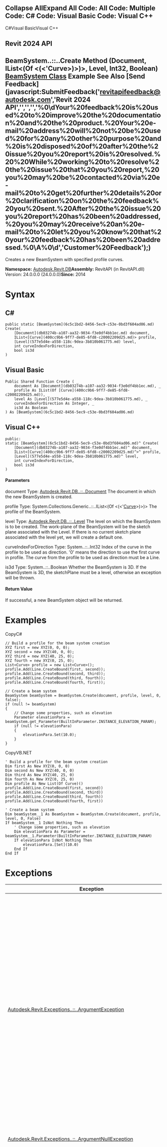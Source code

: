 ﻿

Collapse AllExpand All Code: All Code: Multiple Code: C# Code: Visual Basic Code: Visual C++   
---  
  
C#Visual BasicVisual C++

Revit 2024 API  
---  
BeamSystem..::..Create Method (Document, IList<(Of <(<'Curve>)>)>, Level, Int32, Boolean)  
[BeamSystem Class](6c5c1bd2-8456-5ec9-c53e-0bd3f604ad06.md) Example See Also [Send Feedback](javascript:SubmitFeedback\('revitapifeedback@autodesk.com','Revit 2024 API','','','','%0\\dYour%20feedback%20is%20used%20to%20improve%20the%20documentation%20and%20the%20product.%20Your%20e-mail%20address%20will%20not%20be%20used%20for%20any%20other%20purpose%20and%20is%20disposed%20of%20after%20the%20issue%20you%20report%20is%20resolved.%20%20While%20working%20to%20resolve%20the%20issue%20that%20you%20report,%20you%20may%20be%20contacted%20via%20e-mail%20to%20get%20further%20details%20or%20clarification%20on%20the%20feedback%20you%20sent.%20After%20the%20issue%20you%20report%20has%20been%20addressed,%20you%20may%20receive%20an%20e-mail%20to%20let%20you%20know%20that%20your%20feedback%20has%20been%20addressed.%0\\A%0\\d','Customer%20Feedback'\);)  
---  
  
Creates a new BeamSystem with specified profile curves. 

**Namespace:** [Autodesk.Revit.DB](87546ba7-461b-c646-cbb1-2cb8f5bff8b2.md)**Assembly:** RevitAPI (in RevitAPI.dll) Version: 24.0.0.0 (24.0.0.0)**Since:** 2014 

# Syntax

C#  
---  
      
    
    public static [BeamSystem](6c5c1bd2-8456-5ec9-c53e-0bd3f604ad06.md) Create(
    	[Document](db03274b-a107-aa32-9034-f3e0df4bb1ec.md) document,
    	IList<[Curve](400cc9b6-9ff7-de85-6fd8-c20002209d25.md)> profile,
    	[Level](577e5d4e-a558-118c-9dea-3b810b061775.md) level,
    	int curveIndexForDirection,
    	bool is3d
    )  
  
Visual Basic  
---  
      
    
    Public Shared Function Create ( _
    	document As [Document](db03274b-a107-aa32-9034-f3e0df4bb1ec.md), _
    	profile As IList(Of [Curve](400cc9b6-9ff7-de85-6fd8-c20002209d25.md)), _
    	level As [Level](577e5d4e-a558-118c-9dea-3b810b061775.md), _
    	curveIndexForDirection As Integer, _
    	is3d As Boolean _
    ) As [BeamSystem](6c5c1bd2-8456-5ec9-c53e-0bd3f604ad06.md)  
  
Visual C++  
---  
      
    
    public:
    static [BeamSystem](6c5c1bd2-8456-5ec9-c53e-0bd3f604ad06.md)^ Create(
    	[Document](db03274b-a107-aa32-9034-f3e0df4bb1ec.md)^ document, 
    	IList<[Curve](400cc9b6-9ff7-de85-6fd8-c20002209d25.md)^>^ profile, 
    	[Level](577e5d4e-a558-118c-9dea-3b810b061775.md)^ level, 
    	int curveIndexForDirection, 
    	bool is3d
    )  
  
#### Parameters

document
    Type: [Autodesk.Revit.DB..::..Document](db03274b-a107-aa32-9034-f3e0df4bb1ec.md) The document in which the new BeamSystem is created. 

profile
    Type: System.Collections.Generic..::..IList<(Of <(<'[Curve](400cc9b6-9ff7-de85-6fd8-c20002209d25.md)>)>)> The profile of the BeamSystem. 

level
    Type: [Autodesk.Revit.DB..::..Level](577e5d4e-a558-118c-9dea-3b810b061775.md) The level on which the BeamSystem is to be created. The work-plane of the BeamSystem will be the sketch plane associated with the Level. If there is no current sketch plane associated with the level yet, we will create a default one. 

curveIndexForDirection
    Type: System..::..Int32 Index of the curve in the profile to be used as direction. '0' means the direction to use the first curve in profile. The curve from the profile to be used as direction must be a Line. 

is3d
    Type: System..::..Boolean Whether the BeamSystem is 3D. If the BeamSystem is 3D, the sketchPlane must be a level, otherwise an exception will be thrown. 

#### Return Value

If successful, a new BeamSystem object will be returned. 

# Examples

CopyC#
    
    
    // Build a profile for the beam system creation
    XYZ first = new XYZ(0, 0, 0);
    XYZ second = new XYZ(40, 0, 0);
    XYZ third = new XYZ(40, 25, 0);
    XYZ fourth = new XYZ(0, 25, 0);
    List<Curve> profile = new List<Curve>();
    profile.Add(Line.CreateBound(first, second));
    profile.Add(Line.CreateBound(second, third));
    profile.Add(Line.CreateBound(third, fourth));
    profile.Add(Line.CreateBound(fourth, first));
    
    // Create a beam system
    BeamSystem beamSystem = BeamSystem.Create(document, profile, level, 0, false);
    if (null != beamSystem)
    {
        // Change some properties, such as elevation
        Parameter elevationPara = beamSystem.get_Parameter(BuiltInParameter.INSTANCE_ELEVATION_PARAM);
        if (null != elevationPara)
        {
            elevationPara.Set(10.0);
        }
    }

CopyVB.NET
    
    
    ' Build a profile for the beam system creation
    Dim first As New XYZ(0, 0, 0)
    Dim second As New XYZ(40, 0, 0)
    Dim third As New XYZ(40, 25, 0)
    Dim fourth As New XYZ(0, 25, 0)
    Dim profile As New List(Of Curve)()
    profile.Add(Line.CreateBound(first, second))
    profile.Add(Line.CreateBound(second, third))
    profile.Add(Line.CreateBound(third, fourth))
    profile.Add(Line.CreateBound(fourth, first))
    
    ' Create a beam system
    Dim beamSystem__1 As BeamSystem = BeamSystem.Create(document, profile, level, 0, False)
    If beamSystem__1 IsNot Nothing Then
        ' Change some properties, such as elevation
        Dim elevationPara As Parameter = beamSystem__1.Parameter(BuiltInParameter.INSTANCE_ELEVATION_PARAM)
        If elevationPara IsNot Nothing Then
            elevationPara.[Set](10.0)
        End If
    End If

# Exceptions

| Exception | Condition |
| --- | --- |
| [Autodesk.Revit.Exceptions..::..ArgumentException](2e6e4206-97a8-dd4b-df5d-4269f4bb6088.md) | The input profile contains at least one helical curve and is not supported for this operation. -or- The curve index must be valid and the curve to be used as direction must be a Line. -or- The input level does not have associated plan view. -or- The plan view associated with the input level is not valid. -or- Can not get valid sketch plane from the input level. |
| [Autodesk.Revit.Exceptions..::..ArgumentNullException](631e1424-60f4-929b-4e52-dda9dcd26316.md) | A non-optional argument was null |
| [Autodesk.Revit.Exceptions..::..ModificationForbiddenException](53205486-5917-7c33-8e67-e362106ddc97.md) | The document is in failure mode: an operation has failed, and Revit requires the user to either cancel the operation or fix the problem (usually by deleting certain elements). -or- The document is being loaded, or is in the midst of another sensitive process. |
| [Autodesk.Revit.Exceptions..::..ModificationOutsideTransactionException](8f025460-c283-ea99-aa8a-5a36e11528f4.md) | The document has no open transaction. |
  
# See Also

[BeamSystem Class](6c5c1bd2-8456-5ec9-c53e-0bd3f604ad06.md)

[Create Overload](38e7211c-d61b-01fb-7c66-0fca146684a2.md)

[Autodesk.Revit.DB Namespace](87546ba7-461b-c646-cbb1-2cb8f5bff8b2.md)

Send comments on this topic to [Autodesk](mailto:revitapifeedback%40autodesk.com?Subject=Revit 2024 API)